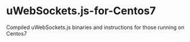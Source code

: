 # uWebSockets.js-for-Centos7
Compiled uWebSockets.js binaries and instructions for those running on Centos7
